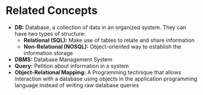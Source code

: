 # Related Concepts

* **DB:** Database, a collection of data in an organized system. They can have two types of structure:
  * **Relational (SQL):** Make use of tables to relate and share information
  * **Non-Relational (NOSQL):** Object-oriented way to establish the information storage
* **DBMS:** Database Management System
* **Query:** Petition about information in a system
* **Object-Relational Mapping:** A Programming technique that allows interaction with a database using objects in the application programming language instead of writing raw database queries

